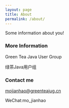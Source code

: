 ```yaml
---
layout: page
title: About
permalink: /about/
---
```


Some information about you!

### More Information

Green Tea Java User Group

绿茶Java用户组

### Contact me

[mojianhao@greenteajug.cn](mailto:mojianhao@greenteajug.cn)

WeChat:mo_jianhao
